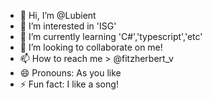 - 👋 Hi, I’m @Lubient
- 👀 I’m interested in 'ISG'
- 🌱 I’m currently learning 'C#','typescript','etc'
- 💞️ I’m looking to collaborate on me!
- 📫 How to reach me > @fitzherbert_v
- 😄 Pronouns: As you like
- ⚡ Fun fact: I like a song!

<!---
Lubient/Lubient is a ✨ special ✨ repository because its `README.md` (this file) appears on your GitHub profile.
You can click the Preview link to take a look at your changes.
--->
